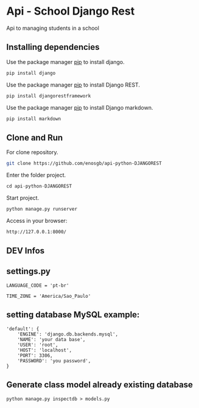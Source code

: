 # Api - School Django Rest

Api to managing students in a school

## Installing dependencies

Use the package manager [pip](https://pip.pypa.io/en/stable/) to install django.

```bash
pip install django
```

Use the package manager [pip](https://pip.pypa.io/en/stable/) to install Django REST.

```bash
pip install djangorestframework
```
Use the package manager [pip](https://pip.pypa.io/en/stable/) to install Django markdown.
```bash
pip install markdown
```


## Clone and Run

For clone repository.

```bash
git clone https://github.com/enosgb/api-python-DJANGOREST
```
Enter the folder project.

```python
cd api-python-DJANGOREST
```
Start project.

```python
python manage.py runserver
```

Access in your browser:

```bash
http://127.0.0.1:8000/
```

## DEV Infos

## settings.py
```
LANGUAGE_CODE = 'pt-br'

TIME_ZONE = 'America/Sao_Paulo'
```
## setting database MySQL example:


```
'default': {
    'ENGINE': 'django.db.backends.mysql',
    'NAME': 'your data base',
    'USER': 'root',
    'HOST': 'localhost',
    'PORT': 3306,
    'PASSWORD': 'you password',      
} 
```

## Generate class model already existing database
```
python manage.py inspectdb > models.py
```
